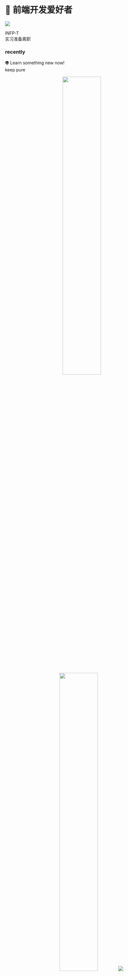 # :egg: 前端开发爱好者
![](https://komarev.com/ghpvc/?username=quirkybird)

INFP-T  
实习准备离职
### recently
:alien: Learn something new now!  
keep pure

<p align="center">
  <img height="50%" width="auto" src ="https://github-readme-stats.vercel.app/api?username=quirkybird&show_icons=true&count_private=true&theme=darcula&hide_border=true&hide=issues,contribs&bg_color=00000000">
  <img height="50%" width="auto" src ="https://github-readme-stats.vercel.app/api/top-langs/?username=quirkybird&layout=compact&hide_border=true&theme=darcula&bg_color=00000000&langs_count=6&hide=jupyter%20notebook,tex,css,php&exclude_repo=Pacman-AI">
  <img src ="https://github-readme-streak-stats.herokuapp.com?user=quirkybird&theme=darcula&hide_border=true&background=FFFFFF00">
</p>
